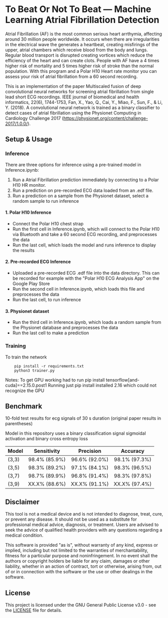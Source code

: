 # To Beat Or Not To Beat — Machine Learning Atrial Fibrillation Detection 

Atrial Fibrillation (AF) is the most common serious heart arrthymia, affecting around 30 million people worldwide. It occurs when there are irregularities in the electrical wave the generates a heartbeat, creating misfirings of the upper, atrial chambers which receive blood from the body and lungs. Regular blood transport is disrupted creating vortices which reduce the efficiency of the heart and can create clots. People with AF have a 4 times higher risk of mortality and 5 times higher risk of stroke than the normal population. With this program and a Polar H10 Heart rate monitor you can assess your risk of atrial fibrillation from a 60 second recording.

This is an implementation of the paper Multiscaled fusion of deep convolutional neural networks for screening atrial fibrillation from single lead short ECG recordings. IEEE journal of biomedical and health informatics, 22(6), 1744-1753, Fan, X., Yao, Q., Cai, Y., Miao, F., Sun, F., & Li, Y. (2018). A convolutional neural network is trained as a binary classifier to detect cases of atrial fibrillation using the Physionet Computing in Cardiology Challenge 2017 (https://physionet.org/content/challenge-2017/1.0.0/).

## Setup & Usage

### Inference
There are three options for inference using a pre-trained model in Inference.ipynb:
1. Run a Atrial Fibrillation prediction immediately by connecting to a Polar H10 HR monitor.
2. Run a prediction on pre-recorded ECG data loaded from an .edf file.
3. Run a prediction on a sample from the Physionet dataset, select a random sample to run inference

#### 1. Polar H10 Inference
- Connect the Polar H10 chest strap
- Run the first cell in Inference.ipynb, which will connect to the Polar H10 via Bluetooth and take a 60 second ECG recording, and preprocesses the data
- Run the last cell, which loads the model and runs inference to display the results

#### 2. Pre-recorded ECG Inference
- Uploaded a pre-recorded ECG .edf file into the data directory. This can be recorded for example with the "Polar H10 ECG Analysis App" on the Google Play Store
- Run the second cell in Inference.ipynb, which loads this file and preprocesses the data
- Run the last cell, to run inference

#### 3. Physionet dataset
- Run the third cell in Inference.ipynb, which loads a random sample from the Physionet database and preprocesses the data
- Run the last cell to make a prediction

### Training
To train the network

``` 
    pip install -r requirements.txt 
    python3 trainer.py
```

Notes:
To get GPU working had to run
pip install tensorflow[and-cuda]==2.15.0.post1
Running just pip install installed 2.16 which could not recognize the GPU


## Benchmark
10-fold test results for ecg signals of 30 s duration (original paper results in parentheses)

Model in this repository uses a binary classification signal sigmoidal activation and binary cross entropy loss

| Model   | Sensitivity | Precision   |  Accuracy   |
| :------ | :---------: | :---------: | :---------: |
| (3,3)   |98.4% (85.9%)|96.6% (92.0%)|98.1% (97.3%)|
| (3,5)   |98.3% (89.2%)|97.1% (84.1%)|98.3% (96.5%)|
| (3,7)   |98.7% (89.9%)|96.8% (91.4%)|98.3% (97.8%)|
| (3,9)   |XX.X% (88.6%)|XX.X% (91.1%)|XX.X% (97.4%)|

## Disclaimer
This tool is not a medical device and is not intended to diagnose, treat, cure, or prevent any disease. It should not be used as a substitute for professional medical advice, diagnosis, or treatment. Users are advised to seek the advice of qualified health providers with any questions regarding a medical condition.

This software is provided "as is", without warranty of any kind, express or implied, including but not limited to the warranties of merchantability, fitness for a particular purpose and noninfringement. In no event shall the authors or copyright holders be liable for any claim, damages or other liability, whether in an action of contract, tort or otherwise, arising from, out of or in connection with the software or the use or other dealings in the software.

## License
This project is licensed under the GNU General Public License v3.0 - see the [LICENSE](LICENSE) file for details.
